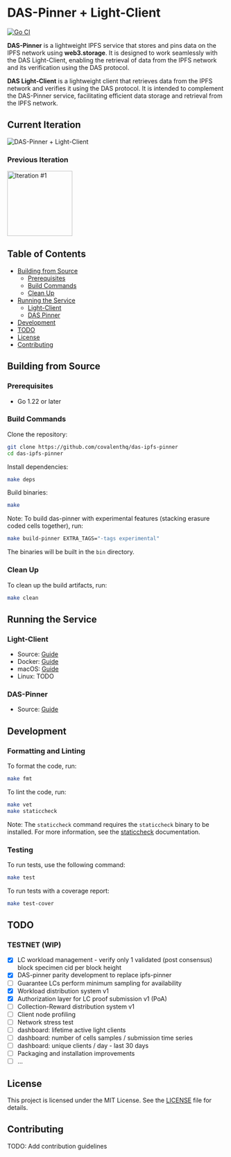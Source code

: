# DAS-Pinner + Light-Client

[![Go CI](https://github.com/covalenthq/das-ipfs-pinner/actions/workflows/go.yml/badge.svg)](https://github.com/covalenthq/das-ipfs-pinner/actions)

**DAS-Pinner** is a lightweight IPFS service that stores and pins data on the IPFS network using **web3.storage**. It is designed to work seamlessly with the DAS Light-Client, enabling the retrieval of data from the IPFS network and its verification using the DAS protocol.

**DAS Light-Client** is a lightweight client that retrieves data from the IPFS network and verifies it using the DAS protocol. It is intended to complement the DAS-Pinner service, facilitating efficient data storage and retrieval from the IPFS network.

## Current Iteration

![DAS-Pinner + Light-Client](assets/iteration2.png)

### Previous Iteration

<a href="assets/iteration1.png">
    <img src="assets/iteration1.png" alt="Iteration #1" width="150"/>
</a>

## Table of Contents

- [Building from Source](#building-from-source)
  - [Prerequisites](#prerequisites)
  - [Build Commands](#build-commands)
  - [Clean Up](#clean-up)
- [Running the Service](#running-the-service)
  - [Light-Client](#light-client)
  - [DAS Pinner](#das-pinner)
- [Development](#development)
- [TODO](#todo)
- [License](#license)
- [Contributing](#contributing)

## Building from Source

### Prerequisites

- Go 1.22 or later

### Build Commands

Clone the repository:

```sh
git clone https://github.com/covalenthq/das-ipfs-pinner
cd das-ipfs-pinner
```

Install dependencies:

```sh
make deps
```

Build binaries:

```sh
make
```

Note: To build das-pinner with experimental features (stacking erasure coded cells together), run:
  
```sh
make build-pinner EXTRA_TAGS="-tags experimental"
```

The binaries will be built in the `bin` directory.

### Clean Up

To clean up the build artifacts, run:

```sh
make clean
```

## Running the Service

### Light-Client

- Source: [Guide](LIGHTCLIENT.md#running-light-client-locally)
- Docker: [Guide](LIGHTCLIENT.md#running-light-client-in-docker)
- macOS: [Guide](INSTALL.md#)
- Linux: TODO

### DAS-Pinner

- Source: [Guide](PINNER.md#)

## Development

### Formatting and Linting

To format the code, run:

```sh
make fmt
```

To lint the code, run:

```sh
make vet
make staticcheck
```

Note: The `staticcheck` command requires the `staticcheck` binary to be installed. For more information, see the [staticcheck](https://staticcheck.dev/docs/getting-started/) documentation.

### Testing

To run tests, use the following command:

```sh
make test
```

To run tests with a coverage report:

```sh
make test-cover
```

## TODO

### TESTNET (WIP)

- [x]  LC workload management - verify only 1 validated (post consensus) block specimen cid per block height
- [x]  DAS-pinner parity development to replace ipfs-pinner
- [ ]  Guarantee LCs perform minimum sampling for availability
- [x]  Workload distribution system v1
- [x]  Authorization layer for LC proof submission v1 (PoA)
- [ ]  Collection-Reward distribution system v1
- [ ]  Client node profiling
- [ ]  Network stress test
- [ ]  dashboard: lifetime active light clients
- [ ]  dashboard: number of cells samples / submission time series
- [ ]  dashboard: unique clients / day - last 30 days
- [ ]  Packaging and installation improvements
- [ ]  ...

## License

This project is licensed under the MIT License. See the [LICENSE](LICENSE) file for details.


## Contributing

TODO: Add contribution guidelines
